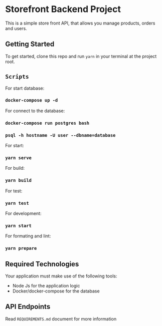 # Storefront Backend Project
This is a simple store front API, that allows you manage products, orders and users.

## Getting Started
To get started, clone this repo and run `yarn` in your terminal at the project root.
## `Scripts`

For start database:
### `docker-compose up -d`

For connect to the database:
### `docker-compose run postgres bash`
### `psql -h hostname -U user --dbname=database`

For start:
### `yarn serve`

For build:
### `yarn build`

For test:
### `yarn test`

For development:
### `yarn start`

For formating and lint:
### `yarn prepare`

## Required Technologies
Your application must make use of the following tools:
- Node Js for the application logic
- Docker/docker-compose for the database

## API Endpoints 
Read `REQUIREMENTS.md` document for more information
